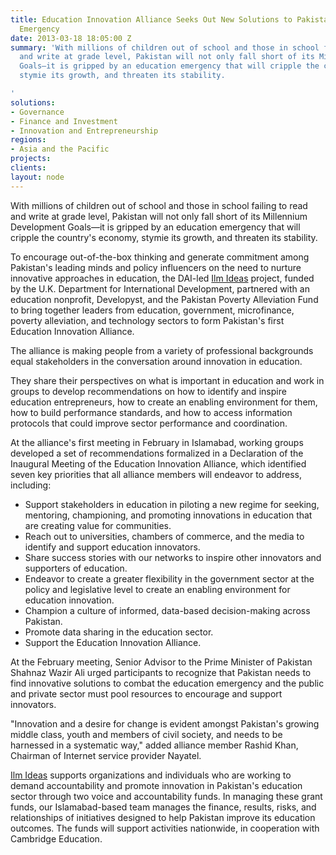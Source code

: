 ```yaml
---
title: Education Innovation Alliance Seeks Out New Solutions to Pakistan’s Education
  Emergency
date: 2013-03-18 18:05:00 Z
summary: 'With millions of children out of school and those in school failing to read
  and write at grade level, Pakistan will not only fall short of its Millennium Development
  Goals—it is gripped by an education emergency that will cripple the country''s economy,
  stymie its growth, and threaten its stability.

'
solutions:
- Governance
- Finance and Investment
- Innovation and Entrepreneurship
regions:
- Asia and the Pacific
projects: 
clients: 
layout: node
---
```


With millions of children out of school and those in school failing to read and write at grade level, Pakistan will not only fall short of its Millennium Development Goals—it is gripped by an education emergency that will cripple the country's economy, stymie its growth, and threaten its stability.

To encourage out-of-the-box thinking and generate commitment among Pakistan's leading minds and policy influencers on the need to nurture innovative approaches in education, the DAI-led [Ilm Ideas](/our-work/projects/pakistan-education-voice-and-accountability-fund) project, funded by the U.K. Department for International Development, partnered with an education nonprofit, Developyst, and the Pakistan Poverty Alleviation Fund to bring together leaders from education, government, microfinance, poverty alleviation, and technology sectors to form Pakistan's first Education Innovation Alliance.

The alliance is making people from a variety of professional backgrounds equal stakeholders in the conversation around innovation in education.

They share their perspectives on what is important in education and work in groups to develop recommendations on how to identify and inspire education entrepreneurs, how to create an enabling environment for them, how to build performance standards, and how to access information protocols that could improve sector performance and coordination.

At the alliance's first meeting in February in Islamabad, working groups developed a set of recommendations formalized in a Declaration of the Inaugural Meeting of the Education Innovation Alliance, which identified seven key priorities that all alliance members will endeavor to address, including:

* Support stakeholders in education in piloting a new regime for seeking, mentoring, championing, and promoting innovations in education that are creating value for communities.
* Reach out to universities, chambers of commerce, and the media to identify and support education innovators.
* Share success stories with our networks to inspire other innovators and supporters of education.
* Endeavor to create a greater flexibility in the government sector at the policy and legislative level to create an enabling environment for education innovation.
* Champion a culture of informed, data-based decision-making across Pakistan.
* Promote data sharing in the education sector.
* Support the Education Innovation Alliance.

At the February meeting, Senior Advisor to the Prime Minister of Pakistan Shahnaz Wazir Ali urged participants to recognize that Pakistan needs to find innovative solutions to combat the education emergency and the public and private sector must pool resources to encourage and support innovators.

"Innovation and a desire for change is evident amongst Pakistan's growing middle class, youth and members of civil society, and needs to be harnessed in a systematic way," added alliance member Rashid Khan, Chairman of Internet service provider Nayatel.

[Ilm Ideas](/our-work/projects/pakistan-education-voice-and-accountability-fund) supports organizations and individuals who are working to demand accountability and promote innovation in Pakistan's education sector through two voice and accountability funds. In managing these grant funds, our Islamabad-based team manages the finance, results, risks, and relationships of initiatives designed to help Pakistan improve its education outcomes. The funds will support activities nationwide, in cooperation with Cambridge Education.
